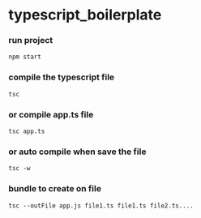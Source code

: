 # typescript_boilerplate

### run project
`npm start`

### compile the typescript file
`tsc`

### or compile app.ts file
`tsc app.ts`

### or auto compile when save the file
`tsc -w`

### bundle to create on file
`tsc --outFile app.js file1.ts file1.ts file2.ts....`
